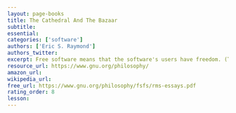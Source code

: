 ```yaml
---
layout: page-books
title: The Cathedral And The Bazaar
subtitle: 
essential: 
categories: ['software']
authors: ['Eric S. Raymond']
authors_twitter: 
excerpt: Free software means that the software's users have freedom. (The issue is not about price.) We developed the GNU operating system so that users can have freedom in their computing. Specifically, free software means users have the four essential freedoms (0) to run the program, (1) to study and change the program in source code form, (2) to redistribute exact copies, and (3) to distribute modified versions.
resource_url: https://www.gnu.org/philosophy/
amazon_url: 
wikipedia_url: 
free_url: https://www.gnu.org/philosophy/fsfs/rms-essays.pdf
rating_order: 8
lesson: 
---
```

